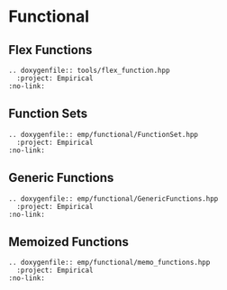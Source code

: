 # Functional

## Flex Functions

```{eval-rst}
.. doxygenfile:: tools/flex_function.hpp
  :project: Empirical
:no-link:   
```

## Function Sets

```{eval-rst}
.. doxygenfile:: emp/functional/FunctionSet.hpp
  :project: Empirical
:no-link:   
```

## Generic Functions

```{eval-rst}
.. doxygenfile:: emp/functional/GenericFunctions.hpp
  :project: Empirical
:no-link:   
```

## Memoized Functions

```{eval-rst}
.. doxygenfile:: emp/functional/memo_functions.hpp
  :project: Empirical
:no-link:   
```
